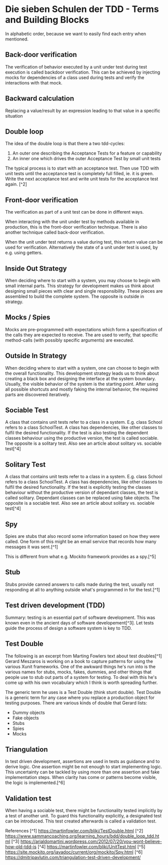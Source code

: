 # Die sieben Schulen der TDD - Terms and Building Blocks

In alphabetic order, because we want to easily find each entry when mentioned.

## Back-door verification
The verification of behavior executed by a unit under test during test execution is called backdoor verification.
This can be achieved by injecting mocks for dependencies of a class used during tests and verify the interactions with that mock.

## Backward calculation

Replacing a value/result by an expression leading to that value in a specific situation

## Double loop

The idea of the double loop is that there a two tdd-cycles:
1. An outer one describing the Acceptance Tests for a feature or capability
2. An inner one which drives the outer Acceptance Test by small unit tests

The typical process is to start with an acceptance test. Then use TDD with unit tests until the acceptance test is completely full filled, ie. it is green. Write the next acceptance test and write unit tests for the acceptance test again.
[^2]
## Front-door verification
The verification as part of a unit test can be done in different ways.

When interacting with the unit under test by methods available in production, this is the front-door verification technique.
There is also another technique called back-door verification.

When the unit under test returns a value during test, this return value can be used for verification.
Alternatively the state of a unit under test is used, by e.g. using getters.


## Inside Out Strategy
When deciding where to start with a system, you may choose to begin with small internal parts.
This strategy for development makes us think about designing small pieces with clear and single responsibility.
These pieces are assembled to build the complete system.
The opposite is outside in strategy.

## Mocks / Spies
Mocks are pre-programmed with expectations which form a specification of the calls they are expected to receive. The are used to verify, that specific method-calls (with possibly specific arguments) are executed.

## Outside In Strategy
When deciding where to start with a system, one can choose to begin with the overall functionality.
This development strategy leads us to think about creating a black box and designing the interface at the system boundary.
Usually, the visible behavior of the system is the starting point.
After using all possible shortcuts and mostly faking the internal behavior, the required parts are discovered iteratively.

## Sociable Test
A class that contains unit tests refer to a class in a system.
E.g. class School refers to a class SchoolTest.
A class has dependencies, like other classes to fulfil the desired functionality.
If the test is also testing the dependent classes behaviour using the productive version, the test is called sociable.
The opposite is a solitary test.
Also see an article about solitary vs. sociable test[^4]

## Solitary Test
A class that contains unit tests refer to a class in a system.
E.g. class School refers to a class SchoolTest.
A class has dependencies, like other classes to fulfil the desired functionality.
If the test is explicitly testing the classes behaviour without the productive version of dependant classes, the test is called solitary.
Dependant classes can be replaced using fake objects.
The opposite is a sociable test.
Also see an article about solitary vs. sociable test[^4]

## Spy
Spies are stubs that also record some information based on how they were called.
One form of this might be an email service that records how many messages it was sent.[^1]

This is different from what e.g. Mockito framework provides as a spy.[^5]

## Stub
Stubs provide canned answers to calls made during the test, usually not responding at all to anything outside what's programmed in for the test.[^1]

## Test driven development (TDD)
Summary: testing is an essential part of software development.
This was known even in the ancient days of software developement[^3].
Let tests guide the process of design a software system is key to TDD.

## Test Double
The following is an excerpt from Marting Fowlers text about test doubles[^1]
Gerard Meszaros is working on a book to capture patterns for using the various Xunit frameworks. One of the awkward things he's run into is the various names for stubs, mocks, fakes, dummies, and other things that people use to stub out parts of a system for testing. To deal with this he's come up with his own vocabulary which I think is worth spreading further.

The generic term he uses is a Test Double (think stunt double). Test Double is a generic term for any case where you replace a production object for testing purposes. There are various kinds of double that Gerard lists:
- Dummy objects
- Fake objects
- Stubs
- Spies
- Mocks

## Triangulation
In test driven development, assertions are used in tests as guidance and to derive logic.
One assertion might be not enough to start implementing logic.
This uncertainty can be tackled by using more than one assertion and fake implementation steps.
When clarity has come or patterns become visible, the logic is implemented.[^6]

## Validation test
When having a sociable test, there might be functionality tested implicitly by a test of another unit.
To guard this functionality explicitly, a designated test can be introduced.
This test created afterwards is called a validation test.

References
[^1] https://martinfowler.com/bliki/TestDouble.html
[^2] https://www.sammancoaching.org/learning_hours/bdd/double_loop_tdd.html
[^3] https://arialdomartini.wordpress.com/2012/07/20/you-wont-believe-how-old-tdd-is
[^4] https://martinfowler.com/bliki/UnitTest.html
[^5] https://site.mockito.org/javadoc/current/org/mockito/Spy.html
[^6] https://dmitripavlutin.com/triangulation-test-driven-development/